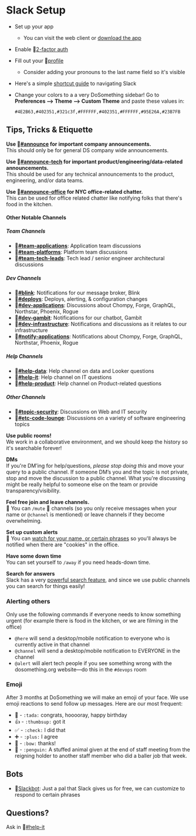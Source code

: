 # Slack Setup

* Set up your app 
  * You can visit the web client or [download the app](https://slack.com/downloads)
* Enable 🔐[2-factor auth](https://slack.zendesk.com/hc/en-us/articles/204509068-Enabling-two-factor-authentication)
* Fill out your 🔐[profile](https://dosomething.slack.com/account/profile)
  * Consider adding your pronouns to the last name field so it's visible
* Here's a simple [shortcut guide](https://get.slack.help/hc/en-us/articles/217626358-Cheat-sheet-for-basics-and-shortcuts) to navigating Slack 
* Change your colors to a a very DoSomething sidebar! Go to **Preferences –&gt; Theme –&gt; Custom Theme** and paste these values in: 

  `#4E2B63,#402351,#321c3f,#FFFFFF,#402351,#FFFFFF,#95E26A,#23B7FB`

## Tips, Tricks & Etiquette

**Use 🔐[#announce](https://dosomething.slack.com/archives/announce) for important company announcements.**  
This should only be for general DS company wide announcements.

**Use 🔐[#announce-tech](https://dosomething.slack.com/archives/announce-tech) for important product/engineering/data-related announcements.**  
This should be used for any technical announcements to the product, engineering, and/or data teams.

**Use 🔐[#announce-office](https://dosomething.slack.com/archives/announce-office) for NYC office-related chatter.**  
This can be used for office related chatter like notifying folks that there's food in the kitchen.

#### Other Notable Channels
##### Team Channels
- **🔐[#team-applications](https://dosomething.slack.com/archives/team-applications)**: Application team discussions
- **🔐[#team-platforms](https://dosomething.slack.com/archives/team-platforms)**: Platform team discussions
- **🔐[#team-tech-leads](https://dosomething.slack.com/archives/team-tech-leads)**: Tech lead / senior engineer architectural discussions

##### Dev Channels
- **🔐[#blink](https://dosomething.slack.com/archives/blink)**: Notifications for our message broker, Blink
- **🔐[#deploys](https://dosomething.slack.com/archives/deploys)**: Deploys, alerting, & configuration changes
- **🔐[#dev-applications](https://dosomething.slack.com/archives/dev-applications)**: Discussions about Chompy, Forge, GraphQL, Northstar, Phoenix, Rogue
- **🔐[#dev-gambit](https://dosomething.slack.com/archives/dev-gambit)**: Notifications for our chatbot, Gambit
- **🔐[#dev-infrastructure](https://dosomething.slack.com/archives/dev-infrastructure)**: Notifications and discussions as it relates to our infrastructure
- **🔐[#notify-applications](https://dosomething.slack.com/archives/notify-applications)**: Notifications about Chompy, Forge, GraphQL, Northstar, Phoenix, Rogue

##### Help Channels
- **🔐[#help-data](https://dosomething.slack.com/archives/help-data)**: Help channel on data and Looker questions
- **🔐[#help-it](https://dosomething.slack.com/archives/help-it)**: Help channel on IT questions
- **🔐[#help-product](https://dosomething.slack.com/archives/help-product)**: Help channel on Product-related questions

##### Other Channels
- **🔐[#topic-security](https://dosomething.slack.com/archives/topic-security)**: Discussions on Web and IT security
- **🔐[#etc-code-lounge](https://dosomething.slack.com/archives/etc-code-lounge)**: Discussions on a variety of software engineering topics

**Use public rooms!**  
We work in a collaborative environment, and we should keep the history so it's searchable forever!

**DMs**  
If you're DM’ing for help/questions, *please stop doing this* and move your query to a public channel. If someone DM’s you and the topic is not private, stop and move the discussion to a public channel. What you're discussing might be really helpful to someone else on the team or provide transparency/visibility.

**Feel free join and leave channels.**  
👋 You can `/mute` 🔕 channels \(so you only receive messages when your name or `@channel` is mentioned\) or leave channels if they become overwhelming.

**Set up custom alerts**  
🔔 You can [watch for your name, or certain phrases](https://get.slack.help/hc/en-us/articles/201398467-Highlight-word-notifications) so you'll always be notified when there are "cookies" in the office.

**Have some down time**  
You can set yourself to `/away` if you need heads-down time.

**Search for answers**  
Slack has a very [powerful search feature](https://get.slack.help/hc/en-us/articles/202528808-Searching-in-Slack), and since we use public channels you can search for things easily!

### Alerting others

Only use the following commands if everyone needs to know something urgent \(for example there is food in the kitchen, or we are filming in the office\)

* `@here` will send a desktop/mobile notification to everyone who is currently active in that channel
* `@channel` will send a desktop/mobile notification to EVERYONE in the channel
* `@alert` will alert tech people if you see something wrong with the dosomething.org website—do this in the `#devops` room

### Emoji

After 3 months at DoSomething we will make an emoji of your face. We use emoji reactions to send follow up messages. Here are our most frequent:

* 🎉 - `:tada:` congrats, hooooray, happy birthday
* 👍 - `:thumbsup:` got it
* ✅ - `:check:` I did that 
* ➕ - `:plus:` I agree
* 🙇 - `:bow:` thanks!
* 🐧 - `:penguin:` A stuffed animal given at the end of staff meeting from the reigning holder to another staff member who did a baller job that week.

## Bots

* 🔐[Slackbot](https://dosomething.slack.com/customize/slackbot): Just a pal that Slack gives us for free, we can customize to respond to certain phrases 

## Questions?

Ask in 🔐[#help-it](https://dosomething.slack.com/archives/help-it)

